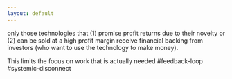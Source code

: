 ```yaml
---
layout: default
---
```

only those technologies that (1) promise profit returns due to their novelty or (2) can be sold at a high profit margin receive financial backing from investors (who want to use the technology to make money). 

This limits the focus on work that is actually needed 
#feedback-loop #systemic-disconnect